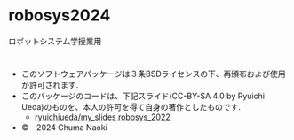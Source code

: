 # robosys2024
ロボットシステム学授業用

# 

- このソフトウェアパッケージは３条BSDライセンスの下、再頒布および使用が許可されます.
- このパッケージのコードは、下記スライド(CC-BY-SA 4.0 by Ryuichi Ueda)のものを、本人の許可を得て自身の著作としたものです.
    - [ryuichiueda/my_slides robosys_2022](https://github.com/ryuichiueda/my_slides/tree/master/robosys_2022)
- ©　2024 Chuma Naoki

